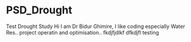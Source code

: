 # PSD_Drought
Test Drought Study
Hi I am Dr Bidur Ghimire, I like coding especially Water Res.. project operatin and optimisation.. 
fkdjfjdlkf
dfkdjfl
testing
